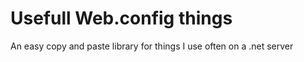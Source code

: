 # Usefull Web.config things

An easy copy and paste library for things I use often on a .net server

